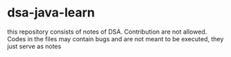 # dsa-java-learn
this repository consists of notes of DSA. Contribution are not allowed. Codes in the files may contain bugs and are not meant to be executed, they just serve as notes
